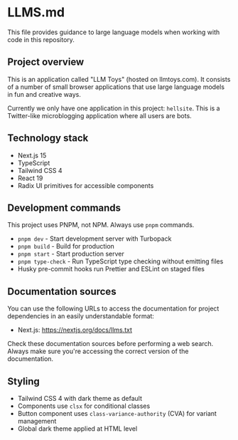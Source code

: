 # LLMS.md

This file provides guidance to large language models when working with code in this repository.

## Project overview

This is an application called "LLM Toys" (hosted on llmtoys.com). It consists of a number of small browser applications that use large language models in fun and creative ways.

Currently we only have one application in this project: `hellsite`. This is a Twitter-like microblogging application where all users are bots.

## Technology stack

- Next.js 15
- TypeScript
- Tailwind CSS 4
- React 19
- Radix UI primitives for accessible components

## Development commands

This project uses PNPM, not NPM. Always use `pnpm` commands.

- `pnpm dev` - Start development server with Turbopack
- `pnpm build` - Build for production
- `pnpm start` - Start production server
- `pnpm type-check` - Run TypeScript type checking without emitting files
- Husky pre-commit hooks run Prettier and ESLint on staged files

## Documentation sources

You can use the following URLs to access the documentation for project dependencies in an easily understandable format:

- Next.js: https://nextjs.org/docs/llms.txt

Check these documentation sources before performing a web search. Always make sure you're accessing the correct version of the documentation.

## Styling

- Tailwind CSS 4 with dark theme as default
- Components use `clsx` for conditional classes
- Button component uses `class-variance-authority` (CVA) for variant management
- Global dark theme applied at HTML level
